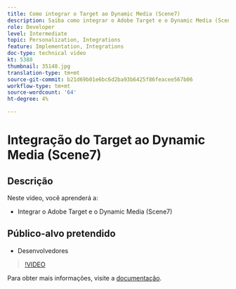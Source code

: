 ```yaml
---
title: Como integrar o Target ao Dynamic Media (Scene7)
description: Saiba como integrar o Adobe Target e o Dynamic Media (Scene7).
role: Developer
level: Intermediate
topic: Personalization, Integrations
feature: Implementation, Integrations
doc-type: technical video
kt: 5388
thumbnail: 35148.jpg
translation-type: tm+mt
source-git-commit: b21d69b01e6bc6d2ba93b6425f86feacee567b06
workflow-type: tm+mt
source-wordcount: '64'
ht-degree: 4%

---
```



# Integração do Target ao Dynamic Media (Scene7)

## Descrição

Neste vídeo, você aprenderá a:

* Integrar o Adobe Target e o Dynamic Media (Scene7)

## Público-alvo pretendido

* Desenvolvedores

>[!VIDEO](https://video.tv.adobe.com/v/35148/?quality=12)

Para obter mais informações, visite a [documentação](https://docs.adobe.com/content/help/en/target/using/administer/scene7-settings.html).
